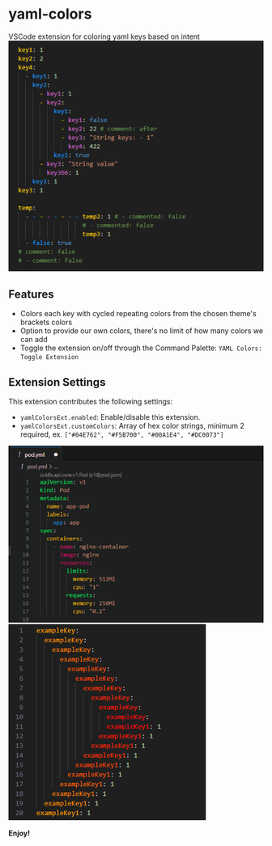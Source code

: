 # yaml-colors

VSCode extension for coloring yaml keys based on intent
![Extension preview](./assets/image1.png)

## Features

- Colors each key with cycled repeating colors from the chosen theme's brackets colors
- Option to provide our own colors, there's no limit of how many colors we can add
- Toggle the extension on/off through the Command Palette: `YAML Colors: Toggle Extension`

## Extension Settings

This extension contributes the following settings:

- `yamlColorsExt.enabled`: Enable/disable this extension.
- `yamlColorsExt.customColors`: Array of hex color strings, minimum 2 required, ex. `["#04E762", "#F5B700", "#00A1E4", "#DC0073"]`

![Toggle preview](./assets/toggle-preview.gif)
![Multiple colors example](./assets/image2.png)

**Enjoy!**

